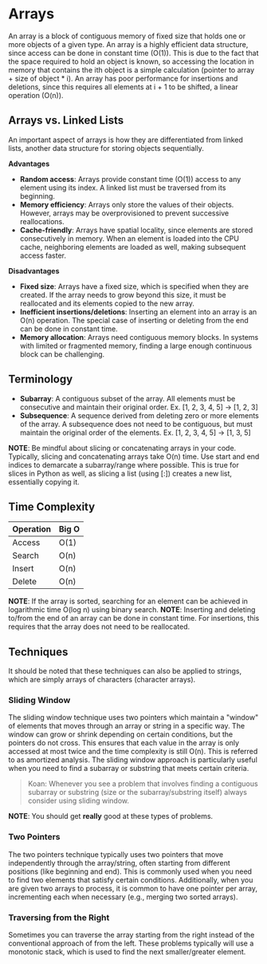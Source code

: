 # Arrays

An array is a block of contiguous memory of fixed size that holds one or more objects of a given type. An array is a highly efficient data structure, since access can be done in constant time (O(1)). This is due to the fact that the space required to hold an object is known, so accessing the location in memory that contains the ith object is a simple calculation (pointer to array + size of object * i). An array has poor performance for insertions and deletions, since this requires all elements at i + 1 to be shifted, a linear operation (O(n)).

## Arrays vs. Linked Lists

An important aspect of arrays is how they are differentiated from linked lists, another data structure for storing objects sequentially.

**Advantages**
* **Random access**: Arrays provide constant time (O(1)) access to any element using its index. A linked list must be traversed from its beginning.
* **Memory efficiency**: Arrays only store the values of their objects. However, arrays may be overprovisioned to prevent successive reallocations.
* **Cache-friendly**: Arrays have spatial locality, since elements are stored consecutively in memory. When an element is loaded into the CPU cache, neighboring elements are loaded as well, making subsequent access faster.

**Disadvantages**
* **Fixed size**: Arrays have a fixed size, which is specified when they are created. If the array needs to grow beyond this size, it must be reallocated and its elements copied to the new array.
* **Inefficient insertions/deletions**: Inserting an element into an array is an O(n) operation. The special case of inserting or deleting from the end can be done in constant time.
* **Memory allocation**: Arrays need contiguous memory blocks. In systems with limited or fragmented memory, finding a large enough continuous block can be challenging.

## Terminology

* **Subarray**: A contiguous subset of the array. All elements must be consecutive and maintain their original order. Ex. [1, 2, 3, 4, 5] -> [1, 2, 3]
* **Subsequence**: A sequence derived from deleting zero or more elements of the array. A subsequence does not need to be contiguous, but must maintain the original order of the elements. Ex. [1, 2, 3, 4, 5] -> [1, 3, 5]

**NOTE**: Be mindful about slicing or concatenating arrays in your code. Typically, slicing and concatenating arrays take O(n) time. Use start and end indices to demarcate a subarray/range where possible. This is true for slices in Python as well, as slicing a list (using [:]) creates a new list, essentially copying it.

## Time Complexity

| Operation | Big O |
| --------- | ----- |
| Access    | O(1)  |
| Search    | O(n)  |
| Insert    | O(n)  |
| Delete    | O(n)  |

**NOTE**: If the array is sorted, searching for an element can be achieved in logarithmic time O(log n) using binary search.
**NOTE**: Inserting and deleting to/from the end of an array can be done in constant time. For insertions, this requires that the array does not need to be reallocated.

## Techniques

It should be noted that these techniques can also be applied to strings, which are simply arrays of characters (character arrays).

### Sliding Window

The sliding window technique uses two pointers which maintain a "window" of elements that moves through an array or string in a specific way. The window can grow or shrink depending on certain conditions, but the pointers do not cross. This ensures that each value in the array is only accessed at most twice and the time complexity is still O(n). This is referred to as amortized analysis. The sliding window approach is particularly useful when you need to find a subarray or substring that meets certain criteria.

>Koan: Whenever you see a problem that involves finding a contiguous subarray or substring (size or the subarray/substring itself) always consider using sliding window.

**NOTE**: You should get **really** good at these types of problems.

### Two Pointers

The two pointers technique typically uses two pointers that move independently through the array/string, often starting from different positions (like beginning and end). This is commonly used when you need to find two elements that satisfy certain conditions. Additionally, when you are given two arrays to process, it is common to have one pointer per array, incrementing each when necessary (e.g., merging two sorted arrays).

### Traversing from the Right

Sometimes you can traverse the array starting from the right instead of the conventional approach of from the left. These problems typically will use a monotonic stack, which is used to find the next smaller/greater element.
